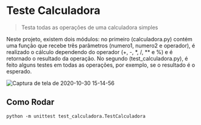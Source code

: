 # Teste Calculadora

> Testa todas as operações de uma calculadora simples

Neste projeto, existem dois módulos: no primeiro (calculadora.py) contém uma função que recebe 
três parâmetros (numero1, numero2 e operador), é realizado o cálculo dependendo do operador (+, -, *, /, ** e %)
e é retornado o resultado da operação. No segundo (test_calculadora.py), é feito alguns testes em todas as operações,
por exemplo, se o resultado é o esperado.

![Captura de tela de 2020-10-30 15-14-56](https://user-images.githubusercontent.com/64032510/97742222-c241c580-1ac2-11eb-846f-dbd8db1e2fa6.png)

## Como Rodar

```python -m unittest test_calculadora.TestCalculadora```